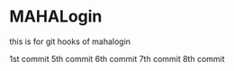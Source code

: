 # MAHALogin
this is for git hooks  of mahalogin

1st commit 
5th commit
6th commit
7th commit
8th commit
